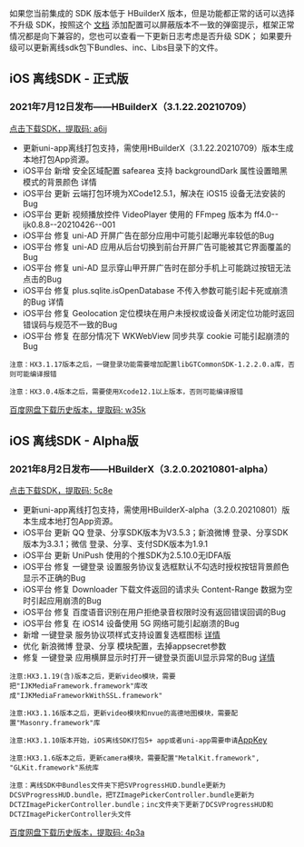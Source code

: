 如果您当前集成的 SDK 版本低于 HBuilderX 版本，但是功能都正常的话可以选择不升级 SDK，按照这个 [文档](https://ask.dcloud.net.cn/article/35627) 添加配置可以屏蔽版本不一致的弹窗提示，框架正常情况都是向下兼容的，您也可以查看一下更新日志考虑是否升级 SDK； 如果要升级可以更新离线sdk包下Bundles、inc、Libs目录下的文件。

## iOS 离线SDK - 正式版

### 2021年7月12日发布——HBuilderX（3.1.22.20210709） 
[点击下载SDK，提取码: a6ij](https://pan.baidu.com/s/1Y5V7ErqRWLg4CMrW-Ddjvg)
+ 更新uni-app离线打包支持，需使用HBuilderX（3.1.22.20210709）版本生成本地打包App资源。
+ iOS平台 新增 安全区域配置 safearea 支持 backgroundDark 属性设置暗黑模式的背景颜色 详情
+ iOS平台 更新 云端打包环境为XCode12.5.1，解决在 iOS15 设备无法安装的Bug
+ iOS平台 更新 视频播放控件 VideoPlayer 使用的 FFmpeg 版本为 ff4.0--ijk0.8.8--20210426--001
+ iOS平台 修复 uni-AD 开屏广告在部分应用中可能引起曝光率较低的Bug
+ iOS平台 修复 uni-AD 应用从后台切换到前台开屏广告可能被其它界面覆盖的Bug
+ iOS平台 修复 uni-AD 显示穿山甲开屏广告时在部分手机上可能跳过按钮无法点击的Bug
+ iOS平台 修复 plus.sqlite.isOpenDatabase 不传入参数可能引起卡死或崩溃的Bug 详情
+ iOS平台 修复 Geolocation 定位模块在用户未授权或设备关闭定位功能时返回错误码与规范不一致的Bug
+ iOS平台 修复 在部分情况下 WKWebView 同步共享 cookie 可能引起崩溃的Bug

`注意：HX3.1.17版本之后，一键登录功能需要增加配置libGTCommonSDK-1.2.2.0.a库，否则可能编译报错`
    
`注意：HX3.0.4版本之后，需要使用Xcode12.1以上版本，否则可能编译报错`



[百度网盘下载历史版本，提取码: w35k](https://pan.baidu.com/s/1gZGJMaSqZQftqgEVtadvEg)



## iOS 离线SDK - Alpha版

### 2021年8月2日发布——HBuilderX（3.2.0.20210801-alpha）
[点击下载SDK，提取码: 5c8e](https://pan.baidu.com/s/1IXXyK6Welkf-cD7Rq4N4JA)
+ 更新uni-app离线打包支持，需使用HBuilderX-alpha（3.2.0.20210801）版本生成本地打包App资源。
+ iOS平台 更新 QQ 登录、分享SDK版本为V3.5.3；新浪微博 登录、分享SDK版本为3.3.1；微信 登录、分享、支付SDK版本为1.9.1
+ iOS平台 更新 UniPush 使用的个推SDK为2.5.10.0无IDFA版
+ iOS平台 修复 一键登录 设置服务协议复选框默认不勾选时授权按钮背景颜色显示不正确的Bug
+ iOS平台 修复 Downloader 下载文件返回的请求头 Content-Range 数据为空时引起应用崩溃的Bug
+ iOS平台 修复 百度语音识别在用户拒绝录音权限时没有返回错误回调的Bug
+ iOS平台 修复 在 iOS14 设备使用 5G 网络可能引起崩溃的Bug
+ 新增 一键登录 服务协议项样式支持设置复选框图标 [详情](https://uniapp.dcloud.io/univerify)
+ 优化 新浪微博 登录、分享 模块配置，去掉appsecret参数
+ 修复 一键登录 应用横屏显示时打开一键登录页面UI显示异常的Bug [详情](https://ask.dcloud.net.cn/question/126597)

`注意:HX3.1.19(含)版本之后，更新video模块，需要把"IJKMediaFramework.framework"库改成"IJKMediaFrameworkWithSSL.framework"`

`注意:HX3.1.16版本之后，更新video模块和nvue的高德地图模块，需要配置"Masonry.framework"库`

`注意:HX3.1.10版本开始，iOS离线SDK打包5+ app或者uni-app需要申请`[AppKey](https://nativesupport.dcloud.net.cn/AppDocs/usesdk/appkey)
  
`注意:HX3.1.6版本之后，更新camera模块，需要配置"MetalKit.framework", "GLKit.framework"系统库`
  
`注意：离线SDK中Bundles文件夹下把SVProgressHUD.bundle更新为DCSVProgressHUD.bundle，把TZImagePickerController.bundle更新为DCTZImagePickerController.bundle；inc文件夹下更新了DCSVProgressHUD和DCTZImagePickerController头文件`
  
[百度网盘下载历史版本，提取码: 4p3a](https://pan.baidu.com/s/1C0H4DhfI-wXG0NaR2AiE7g)

